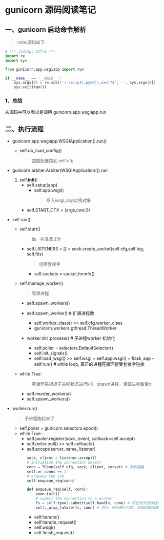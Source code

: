 # gunicorn 源码阅读笔记

## 一、gunicorn 启动命令解析
> note:源码如下

```python
# -*- coding: utf-8 -*-
import re
import sys

from gunicorn.app.wsgiapp import run

if __name__ == '__main__':
    sys.argv[0] = re.sub(r'(-script\.pyw?|\.exe)?$', '', sys.argv[0])
    sys.exit(run())
```
### 1、总结
从源码中可以看出是调用 gunicorn.app.wsgiapp.run

## 二、执行流程

- gunicorn.app.wsgiapp:WSGIApplication().run()
    - self.do_load_config()
      > 加载配置类到 self.cfg


- gunicorn.arbiter:Arbiter(WSGIApplication()).run
    1. self.__init__()
        - self.setup(app)
            - self.app.wsgi()
              > 导入wsgi_app实例对象
        - self.START_CTX = {args,cwd,0}

- self.run()
    - self.start()
      > 做一些准备工作

        - self.LISTENERS = [] = sock.create_socket(self.cfg,self.log, self.fds)
          > 创建套接字

            - self.sockets = socket.formfd()
    - self.manage_worker()
      > 管理进程

        - self.spawn_workers()
        - self.spawn_worker() # 扩展进程数
            - self.worker_class() >> self.cfg.worker_class
            - gunicorn.workers.gthread.ThreadWorker
        - worker.init_process()  # 子进程worker 初始化 

            - self.poller = selectors.DefaultSelector()
            - self.init_signals()
            - self.load_wsgi() >> self.wsgi = self.app.wsgi() = flask_app
            -self.run()  # while loop, 真正的进程死循环接受套接字链接
    - while True:
      > 死循环来根据子进程状态进行kill，spawn进程，保证进程数量o

        - self.murder_workers()
        - self.spawn_workers()


- worker.run()
  > 子进程跑起来了

    - self.poller = gunicorn.selectors.epool()
    - while True:
        - self.pooler.register(sock, event, callback=self.accept)
        - self.poller.poll() >> self.callback()
        - self.accept(server_name, listener)
            ```python 
            sock, client = listener.accept()
            # initialize the connection object
            conn = TConn(self.cfg, sock, client, server) # 参数容器
            self.nr_conns += 1
            # enqueue the job
            self.enqueue_req(conn)
            ```
            ```python
            def enqueue_req(self, conn):
                conn.init()
                # submit the connection to a worker
                fs = self.tpool.submit(self.handle, conn) # 将任务丢进线程池中
                self._wrap_future(fs, conn) # 将fs 任务进行包装，添加回掉函数
            ```
            - self.handle()
            - self.handle_request()
            - self.wsgi()
            - self.finish_request()
            


